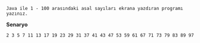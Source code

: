     Java ile 1 - 100 arasındaki asal sayıları ekrana yazdıran programı yazınız.

**Senaryo**

    2 3 5 7 11 13 17 19 23 29 31 37 41 43 47 53 59 61 67 71 73 79 83 89 97